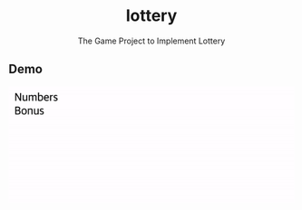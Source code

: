 <h1 align="center">lottery</h1>
<div align="center">
    The Game Project to Implement Lottery
</div>

## Demo

<div style="display:flex" align="center">
    <img src="images/1.gif" alt="1" width="600"/>    
</div>
